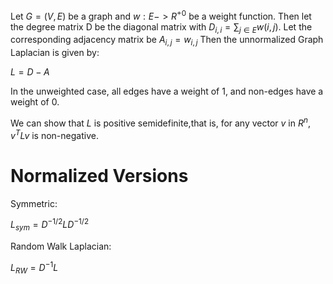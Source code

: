 Let $G= (V,E)$ be a graph and $w:E->R^{+0}$ be a weight function. Then let the degree matrix D be the diagonal matrix with $D_{i,i}=\sum_{j\in E} w(i,j)$. Let the corresponding adjacency matrix be $A_{i,j} = w_{i,j}$
Then the unnormalized Graph Laplacian is given by:

$L = D-A$

In the unweighted case, all edges have a weight of 1, and non-edges have a weight of 0.

We can show that $L$ is positive semidefinite,that is, for any vector $v$ in $R^{n}$, $v^TLv$ is non-negative.


# Normalized Versions

Symmetric:

$L_{sym} = D^{-1/2}LD^{-1/2}$

Random Walk Laplacian:

$L_{RW} = D^{-1}L$







